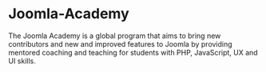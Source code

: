# Joomla-Academy
The Joomla Academy is a global program that aims to bring new contributors and new and improved features to Joomla by providing mentored coaching and teaching for students with PHP, JavaScript, UX and UI skills.
